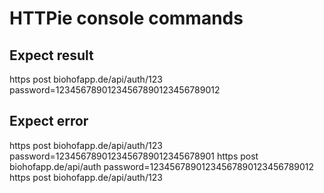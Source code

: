 # HTTPie console commands

## Expect result

https post biohofapp.de/api/auth/123 password=12345678901234567890123456789012

## Expect error

https post biohofapp.de/api/auth/123 password=1234567890123456789012345678901
https post biohofapp.de/api/auth password=12345678901234567890123456789012
https post biohofapp.de/api/auth/123
